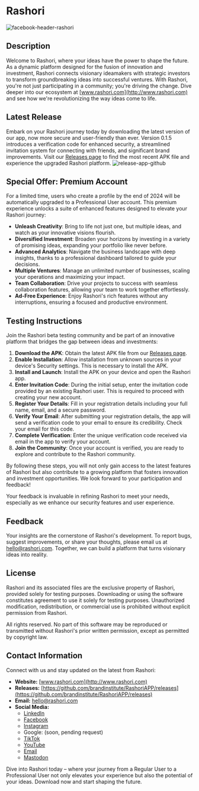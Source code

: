 # Rashori
![facebook-header-rashori](https://www.rashori.com/storage/app/public/images/g5NFAardTCFxB9zOCuqdl0madtIupgaotYBsPC3U.png)
## Description

Welcome to Rashori, where your ideas have the power to shape the future. As a dynamic platform designed for the fusion of innovation and investment, Rashori connects visionary ideamakers with strategic investors to transform groundbreaking ideas into successful ventures. With Rashori, you're not just participating in a community; you're driving the change. Dive deeper into our ecosystem at [www.rashori.com](http://www.rashori.com) and see how we're revolutionizing the way ideas come to life.

## Latest Release

Embark on your Rashori journey today by downloading the latest version of our app, now more secure and user-friendly than ever. Version 0.1.5 introduces a verification code for enhanced security, a streamlined invitation system for connecting with friends, and significant brand improvements. Visit our [Releases page](https://github.com/brandinstitute/RashoriAPP/releases) to find the most recent APK file and experience the upgraded Rashori platform.
![release-app-github](https://github.com/brandinstitute/RashoriAPP/assets/24900300/f2617bf0-8a55-45e6-863f-9d8e0cf9aaab)

## Special Offer: Premium Account

For a limited time, users who create a profile by the end of 2024 will be automatically upgraded to a Professional User account. This premium experience unlocks a suite of enhanced features designed to elevate your Rashori journey:

- **Unleash Creativity**: Bring to life not just one, but multiple ideas, and watch as your innovative visions flourish.
- **Diversified Investment**: Broaden your horizons by investing in a variety of promising ideas, expanding your portfolio like never before.
- **Advanced Analytics**: Navigate the business landscape with deep insights, thanks to a professional dashboard tailored to guide your decisions.
- **Multiple Ventures**: Manage an unlimited number of businesses, scaling your operations and maximizing your impact.
- **Team Collaboration**: Drive your projects to success with seamless collaboration features, allowing your team to work together effortlessly.
- **Ad-Free Experience**: Enjoy Rashori's rich features without any interruptions, ensuring a focused and productive environment.

## Testing Instructions

Join the Rashori beta testing community and be part of an innovative platform that bridges the gap between ideas and investments:

1. **Download the APK**: Obtain the latest APK file from our [Releases page](https://github.com/brandinstitute/RashoriAPP/releases).
2. **Enable Installation**: Allow installation from unknown sources in your device's Security settings. This is necessary to install the APK.
3. **Install and Launch**: Install the APK on your device and open the Rashori app.
4. **Enter Invitation Code**: During the initial setup, enter the invitation code provided by an existing Rashori user. This is required to proceed with creating your new account.
5. **Register Your Details**: Fill in your registration details including your full name, email, and a secure password.
6. **Verify Your Email**: After submitting your registration details, the app will send a verification code to your email to ensure its credibility. Check your email for this code.
7. **Complete Verification**: Enter the unique verification code received via email in the app to verify your account.
8. **Join the Community**: Once your account is verified, you are ready to explore and contribute to the Rashori community.

By following these steps, you will not only gain access to the latest features of Rashori but also contribute to a growing platform that fosters innovation and investment opportunities. We look forward to your participation and feedback!

Your feedback is invaluable in refining Rashori to meet your needs, especially as we enhance our security features and user experience.

## Feedback

Your insights are the cornerstone of Rashori's development. To report bugs, suggest improvements, or share your thoughts, please email us at hello@rashori.com. Together, we can build a platform that turns visionary ideas into reality.

## License

Rashori and its associated files are the exclusive property of Rashori, provided solely for testing purposes. Downloading or using the software constitutes agreement to use it solely for testing purposes. Unauthorized modification, redistribution, or commercial use is prohibited without explicit permission from Rashori.

All rights reserved. No part of this software may be reproduced or transmitted without Rashori's prior written permission, except as permitted by copyright law.

## Contact Information

Connect with us and stay updated on the latest from Rashori:

- **Website:** [www.rashori.com](http://www.rashori.com)
- **Releases:** [https://github.com/brandinstitute/RashoriAPP/releases](https://github.com/brandinstitute/RashoriAPP/releases)
- **Email:** hello@rashori.com
- **Social Media:**
  - [LinkedIn](https://www.linkedin.com/company/rashori)
  - [Facebook](https://www.facebook.com/rashoricom)
  - [Instagram](https://www.instagram.com/rashoricom)
  - Google: (soon, pending request)
  - [TikTok](http://www.tiktok.com/@rashoricom)
  - [YouTube](https://www.youtube.com/@Rashori)
  - [Email](mailto:hello@rashori.com)
  - [Mastodon](https://mastodon.social/@rashori)


Dive into Rashori today – where your journey from a Regular User to a Professional User not only elevates your experience but also the potential of your ideas. Download now and start shaping the future.
